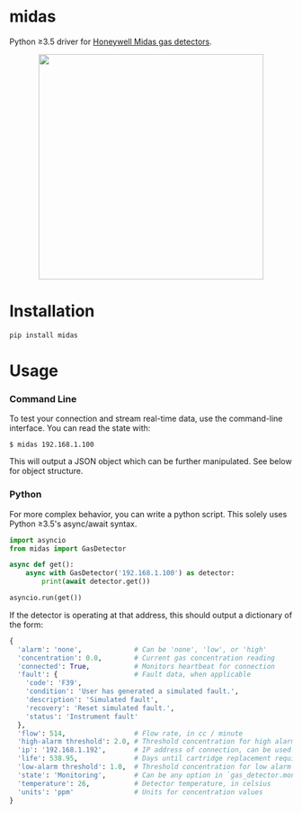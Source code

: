 midas
=====

Python ≥3.5 driver for [Honeywell Midas gas detectors](http://www.honeywellanalytics.com/en/products/Midas).

<p align="center">
  <img src="http://www.honeywellanalytics.com/~/media/honeywell-analytics/products/midas/images/midas.jpg" height="400" />
</p>

Installation
============

```
pip install midas
```

Usage
=====

### Command Line

To test your connection and stream real-time data, use the command-line
interface. You can read the state with:

```
$ midas 192.168.1.100
```

This will output a JSON object which can be further manipulated. See below for
object structure.


### Python

For more complex behavior, you can write a python script. This solely uses
Python ≥3.5's async/await syntax.

```python
import asyncio
from midas import GasDetector

async def get():
    async with GasDetector('192.168.1.100') as detector:
        print(await detector.get())

asyncio.run(get())
```

If the detector is operating at that address, this should output a
dictionary of the form:

```python
{
  'alarm': 'none',             # Can be 'none', 'low', or 'high'
  'concentration': 0.0,        # Current gas concentration reading
  'connected': True,           # Monitors heartbeat for connection
  'fault': {                   # Fault data, when applicable
    'code': 'F39',
    'condition': 'User has generated a simulated fault.',
    'description': 'Simulated fault',
    'recovery': 'Reset simulated fault.',
    'status': 'Instrument fault'
  },
  'flow': 514,                 # Flow rate, in cc / minute
  'high-alarm threshold': 2.0, # Threshold concentration for high alarm trigger
  'ip': '192.168.1.192',       # IP address of connection, can be used to link to Honeywell's own web interface
  'life': 538.95,              # Days until cartridge replacement required
  'low-alarm threshold': 1.0,  # Threshold concentration for low alarm trigger
  'state': 'Monitoring',       # Can be any option in `gas_detector.monitoring_status_options`
  'temperature': 26,           # Detector temperature, in celsius
  'units': 'ppm'               # Units for concentration values
}
```
